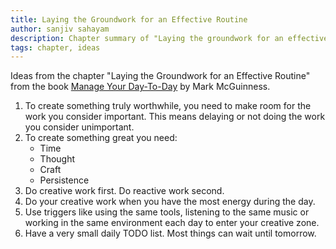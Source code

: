 ```yaml
---
title: Laying the Groundwork for an Effective Routine
author: sanjiv sahayam
description: Chapter summary of "Laying the groundwork for an effective routine by Mark McGuinness"
tags: chapter, ideas
---
```

Ideas from the chapter "Laying the Groundwork for an Effective Routine" from the book [Manage Your Day-To-Day](http://99u.com/book/manage-your-day-to-day-2) by Mark  McGuinness.

1. To create something truly worthwhile, you need to make room for the work you consider important. This means delaying or not doing the work you consider unimportant.
2. To create something great you need:
    * Time
    * Thought
    * Craft
    * Persistence
3. Do creative work first. Do reactive work second.
4. Do your creative work when you have the most energy during the day.
5. Use triggers like using the same tools, listening to the same music or working in the same environment each day to enter your creative zone.
6. Have a very small daily TODO list. Most things can wait until tomorrow.
